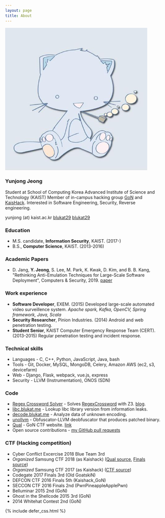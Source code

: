 ```yaml
---
layout: page
title: About
---
```


<div class="about-img">
<img src="/assets/profile.jpg" alt="profile.jpg" />
</div>

### Yunjong Jeong

Student at School of Computing
Korea Advanced Institute of Science and Technology (KAIST)
Member of in-campus hacking group <a href="http://gon.kaist.ac.kr">GoN</a> and <a href="https://kaishackgon.blogspot.com/">KaisHack</a>.
Interested in Software Engineering, Security, Reverse engineering.

<i class="fa-fw fa fa-envelope" aria-hidden="true"></i> yunjong (at) kaist.ac.kr
<i class="fa-fw fa fa-github" aria-hidden="true"></i><a href="https://github.com/blukat29"> blukat29</a>
<i class="fa-fw fa fa-linkedin-square" aria-hidden="true"></i> <a href="https://www.linkedin.com/in/blukat29/">blukat29</a>

### Education

- M.S. candidate, **Information Security**, KAIST. (2017-)
- B.S., **Computer Science**, KAIST. (2013-2016)

### Academic Papers

- D. Jang, **Y. Jeong**, S. Lee, M. Park, K. Kwak, D. Kim, and B. B. Kang, "Rethinking Anti-Emulation Techniques for Large-Scale Software Deployment", Computers & Security, 2019. [paper](https://www.sciencedirect.com/science/article/pii/S0167404818310216)

### Work experience

- **Software Developer**, EXEM. (2015)
  Developed large-scale automated video surveillence system.
  *Apache spark, Kafka, OpenCV, Spring framework, Java, Scala*
- **Security Researcher**, Pinion Industries. (2014)
  Android and web penetration testing.
- **Student Senior**, KAIST Computer Emergency Response Team (CERT). (2013-2015)
  Regular penetration testing and incident response.

### Technical skills

- Languages - C, C++, Python, JavaScript, Java, bash
- Tools - Git, Docker, MySQL, MongoDB, Celery, Amazon AWS (ec2, s3, devicefarm)
- Web - Django, Flask, webpack, vue.js, express
- Security - LLVM (Instrumentation), ONOS (SDN)

### Code

- [Regex Crossword Solver](https://github.com/blukat29/regex-crossword-solver) - Solves [RegexCrossword](https://regexcrossword.com/) with Z3. [blog](https://blukat29.github.io/2016/01/regex-crossword-solver/).
- [libc.blukat.me](https://libc.blukat.me) - Lookup libc library version from information leaks.
- [decode.blukat.me](https://decode.blukat.me) - Analyze data of unknown encoding.
- [unollvm](https://github.com/blukat29/unollvm) - Obfuscator-LLVM deobfuscator that produces patched binary.
- [Qual](https://github.com/protos37/qual) - GoN CTF website. [link](http://gon.kaist.ac.kr/qual/)
- Open source contributions - [my GitHub pull requests](https://github.com/search?q=is%3Apr+author%3Ablukat29)

### CTF (Hacking competition)

- Cyber Conflict Excercise 2018 Blue Team 3rd
- *Organized* Samsung CTF 2018 (as Kaishack) ([Qual source](https://github.com/kaishack/sctf2018_qual), [Finals source](https://github.com/kaishack/sctf2018))
- *Organized* Samsung CTF 2017 (as Kaishack) ([CTF source](https://github.com/kaishack/sctf2017))
- Codegate 2017 Finals 3rd (Old GoatskiN)
- DEFCON CTF 2016 Finals 5th (Kaishack\_GoN)
- SECCON CTF 2016 Finals 2nd (PwnPineappleApplePwn)
- Belluminar 2015 2nd (GoN)
- Ghost in the Shellcode 2015 3rd (GoN)
- 2014 Whitehat Contest 2nd (GoN)

{% include defer_css.html %}
